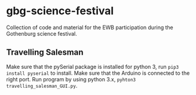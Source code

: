 # gbg-science-festival
Collection of code and material for the EWB participation during the Gothenburg science festival.

## Travelling Salesman
Make sure that the pySerial package is installed for python 3, run `pip3 install pyserial` to install. Make sure that the Arduino is connected to the right port.
Run program by using python 3.x, `pyhton3 travelling_salesman_GUI.py`.
